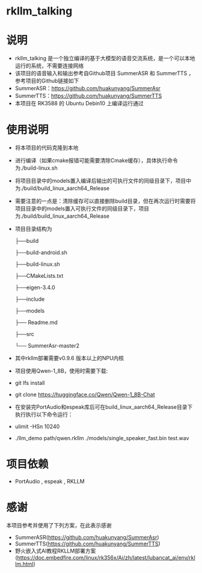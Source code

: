 # rkllm_talking

# 说明
- rkllm_talking 是一个独立编译的基于大模型的语音交流系统，是一个可以本地运行的系统，不需要连接网络
- 该项目的语音输入和输出参考自Github项目 SummerASR 和 SummerTTS ， 参考项目的Github链接如下
- SummerASR：https://github.com/huakunyang/SummerAsr
- SummerTTS：https://github.com/huakunyang/SummerTTS
- 本项目在 RK3588 的 Ubuntu Debin10 上编译运行通过


# 使用说明
- 将本项目的代码克隆到本地
- 进行编译（如果cmake报错可能需要清除Cmake缓存），具体执行命令为./build-linux.sh
- 将项目目录中的models置入编译后输出的可执行文件的同级目录下，项目中为./build/build_linux_aarch64_Release
- 需要注意的一点是：清除缓存可以直接删除build目录，但在再次运行时需要将项目目录中的models置入可执行文件的同级目录下，项目为./build/build_linux_aarch64_Release
- 项目目录结构为
  
  ├──build
  
  ├──build-android.sh
  
  ├──build-linux.sh
  
  ├──CMakeLists.txt
  
  ├──eigen-3.4.0
  
  ├──include
  
  ├──models
  
  ├── Readme.md
  
  ├──src
  
  └── SummerAsr-master2
  
- 其中rkllm部署需要v0.9.6 版本以上的NPU内核
- 项目使用Qwen-1_8B，使用时需要下载:
- git lfs install
- git clone https://huggingface.co/Qwen/Qwen-1_8B-Chat
- 在安装完PortAudio和espeak库后可在build_linux_aarch64_Release目录下执行执行以下命令运行：
- ulimit -HSn 10240
- ./llm_demo path/qwen.rkllm ./models/single_speaker_fast.bin test.wav

# 项目依赖
- PortAudio , espeak , RKLLM 

 
# 感谢
本项目参考并使用了下列方案，在此表示感谢
- SummerASR(https://github.com/huakunyang/SummerAsr)
- SummerTTS(https://github.com/huakunyang/SummerTTS)
- 野火嵌入式AI教程RKLLM部署方案(https://doc.embedfire.com/linux/rk356x/Ai/zh/latest/lubancat_ai/env/rkllm.html)





